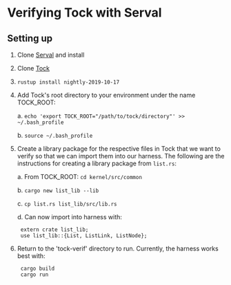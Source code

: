 # Verifying Tock with Serval

## Setting up

1. Clone [Serval](https://github.com/uw-unsat/serval) and install

2. Clone [Tock](https://github.com/tock/tock)

3. `rustup install nightly-2019-10-17`

4. Add Tock's root directory to your environment under the name TOCK_ROOT: 

    a. `echo 'export TOCK_ROOT="/path/to/tock/directory"' >> ~/.bash_profile`

    b. `source ~/.bash_profile`

5. Create a library package for the respective files in Tock that we want to 
   verify so that we can import them into our harness. The following are the 
   instructions for creating a library package from `list.rs`: 

    a. From TOCK_ROOT: `cd kernel/src/common`

    b. `cargo new list_lib --lib`

    c. `cp list.rs list_lib/src/lib.rs`

    d. Can now import into harness with: 

        extern crate list_lib;
        use list_lib::{List, ListLink, ListNode};


6. Return to the 'tock-verif' directory to run. Currently, the harness works 
   best with: 

        cargo build
        cargo run
